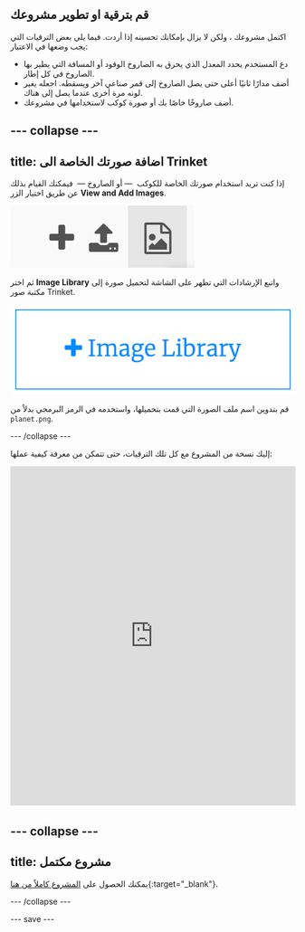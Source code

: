 ## قم بترقية او تطوير مشروعك
اكتمل مشروعك ، ولكن لا يزال بإمكانك تحسينه إذا أردت. فيما يلي بعض الترقيات التي يجب وضعها في الاعتبار:

 + دع المستخدم يحدد المعدل الذي يحرق به الصاروخ الوقود أو المسافة التي يطير بها الصاروخ في كل إطار.
 + أضف مدارًا ثانيًا أعلى حتى يصل الصاروخ إلى قمر صناعي آخر ويسقطه. اجعله يغير لونه مرة أخرى عندما يصل إلى هناك.
 + أضف صاروخًا خاصًا بك أو صورة كوكب لاستخدامها في مشروعك.


--- collapse ---
---
title: اضافة صورتك الخاصة الى Trinket
---

إذا كنت تريد استخدام صورتك الخاصة للكوكب  — أو الصاروخ —  فيمكنك القيام بذلك عن طريق اختيار الزر **View and Add Images**.

![رمز زائد ورمز تحميل ورمز صورة. يتم تمييز رمز الصورة.](images/trinket_image.png)

ثم اختر **Image Library** واتبع الإرشادات التي تظهر على الشاشة لتحميل صورة إلى مكتبة صور Trinket.

![زر به علامة الجمع وعليه عبارة "مكتبة الصور".](images/trinket_image_library.png)

قم بتدوين اسم ملف الصورة التي قمت بتحميلها، واستخدمه في الرمز البرمجي بدلاً من `planet.png`.

--- /collapse ---

إليك نسخة من المشروع مع كل تلك الترقيات، حتى تتمكن من معرفة كيفية عملها:

<iframe src="https://trinket.io/embed/python/76c7d66070?outputOnly=true&runOption=run&start=result" width="100%" height="600" frameborder="0" marginwidth="0" marginheight="0" allowfullscreen></iframe>

--- collapse ---
---
title: مشروع مكتمل
---

يمكنك الحصول على [المشروع كاملاً من هنا](https://trinket.io/python/622b4dd113){:target="_blank"}.

--- /collapse ---

--- save ---
